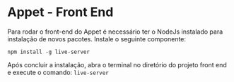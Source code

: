 # Appet - Front End
Para rodar o front-end do Appet é necessário ter o NodeJs instalado para instalação de novos pacotes. Instale o seguinte componente:

`npm install -g live-server` 

Após concluir a instalação, abra o terminal no diretório do projeto front end e execute o comando:
`live-server`

